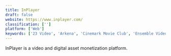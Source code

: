```yaml
---
title: InPlayer
draft: false 
website: https://www.inplayer.com/
classification: ['']
platform: ['Web']
keywords: ['23 Video', 'Arkena', 'Cinemark Movie Club', 'Ensemble Video', 'FV Player', 'Gbox', 'JW Player', 'Kaltura Player', 'Ooyala', 'Reach Engine', 'Uscreen', 'Videostream', 'Viloud', 'Vimsy', 'Virect', 'Wistia']
---
```

InPlayer is a video and digital asset monetization platform.